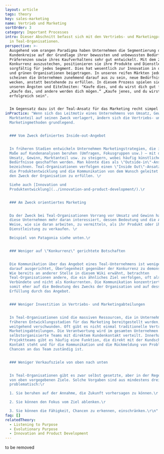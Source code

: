 ```yaml
---
layout: article
tags: theory
key: sales-marketing
name: Vertrieb und Marketing
sortOrder: 3
category: Important Processes
intro: Dieser Abschnitt befasst sich mit den Vertriebs- und Marketingprozessen
  in Teal-Organisationen.
perspective: >-
  Ausgehend vom orangen Paradigma haben Unternehmen die Segmentierung der
  Kundenkreise auf der Grundlage ihrer bewussten und unbewussten Bedürfnisse und
  Präferenzen sowie ihres Kaufverhaltens sehr gut entwickelt. Mit dem Ziel, die
  Konkurrenz auszustechen, positionieren sie ihre Produkte und Dienstleistungen
  sorgfältig für jedes Segment. Dies hat wesentlich zur Innovation in orangen
  und grünen Organisationen beigetragen. In unseren reifen Märkten jedoch
  scheinen die Unternehmen zunehmend darauf aus zu sein, neue Bedürfnisse zu
  wecken, anstatt bestehende zu erfüllen. In diesem Prozess spielen sie oft mit
  unseren Ängsten und Eitelkeiten: "Kaufe dies, und du wirst dich gut fühlen.“
  „Kaufe das, und andere werden dich mögen.“ „Kaufe jenes, und du wirst
  erfolgreich sein".


  Im Gegensatz dazu ist der Teal-Ansatz für das Marketing recht simpel und ergibt sich unmittelbar aus der Zielsetzung der Organisation. Die Unternehmen "hören" einfach auf das, was ihnen als Angebot richtig erscheint. Kundenbefragungen und Fokusgruppen sind hier weniger wichtig. Im Grunde genommen läuft das Marketing auf Folgendes hinaus: Dies ist unser Angebot. Zum jetzigen Zeitpunkt haben wir das Gefühl, dass es das Beste ist, was wir tun können. Wir hoffen, dass es Ihnen gefallen wird. Paradoxerweise erfüllen Teal-Organisationen ein Bedürfnis nicht, indem sie sich auf den Lärm der Welt einstimmen (Umfragen, Fokusgruppen, Kundensegmentierung), sondern indem sie in sich hineinhören: Auf welches Produkt wären wir wirklich stolz? Welches Produkt würde ein echtes Bedürfnis in der Welt befriedigen? Diese Fragen stellen Mitarbeitende von Teal-Organisationen, um neue Produkte zu definieren. Der Prozess wird eher von Schönheit und Intuition als von Analysen geleitet. ^\[Übersetzt aus: Laloux, Frederic (2014-02-09). Reinventing Organizations: A Guide to Creating Organizations Inspired by the Next Stage of Human Consciousness (Kindle Locations 4511-4521). Nelson Parker. Kindle Edition.]
inPractice: "Wenn sich das Leitmotiv eines Unternehmens von Umsatz, Gewinn und
  Marktanteil auf seinen Zweck verlagert, ändern sich die Vertriebs- und
  Marketingmethoden grundlegend.


  ### Vom Zweck definiertes Inside-out-Angebot


  In früheren Stadien entwickeln Unternehmen Marketingstrategien, die in hohem
  Maße auf Kundenanalysen beruhen (Umfragen, Fokusgruppen usw.) – mit dem Ziel,
  Umsatz, Gewinn, Marktanteil usw. zu steigern, wobei häufig künstliche
  Bedürfnisse geschaffen werden. Man könnte dies als \"Outside-in\"-Ansatz
  bezeichnen. Teal-Organisationen verfolgen einen \"Inside Out\"-Ansatz, bei dem
  die Produktentwicklung und die Kommunikation von dem Wunsch geleitet werden,
  den Zweck der Organisation zu erfüllen. \r

  Siehe auch [Innovation und
  Produktentwicklung](../innovation-and-product-development/).\r


  ### Am Zweck orientiertes Marketing


  Da der Zweck bei Teal-Organisationen Vorrang vor Umsatz und Gewinn hat, sind
  diese Unternehmen mehr daran interessiert, dessen Bedeutung und die Art und
  Weise, wie sie daran arbeiten, zu vermitteln, als ihr Produkt oder ihre
  Dienstleistung zu verkaufen. \r

  Beispiel von Patagonia siehe unten.\r


  ### Weniger auf \"Konkurrenz\" gerichtete Botschaften


  Die Kommunikation über das Angebot eines Teal-Unternehmens ist weniger
  darauf ausgerichtet, Überlegenheit gegenüber der Konkurrenz zu demonstrieren.
  Wie bereits an anderer Stelle in diesem Wiki erwähnt, betrachten
  Teal-Organisationen andere, die ein ähnliches Ziel verfolgen, oft als
  Verbündete und nicht als Konkurrenten. Die Kommunikation konzentriert sich
  somit eher auf die Bedeutung des Zwecks der Organisation und auf dessen
  Erfüllung durch das Angebot.


  ### Weniger Investition in Vertriebs- und Marketingabteilungen


  In Teal-Organisationen sind die massiven Ressourcen, die in Unternehmen auf
  früheren Entwicklungsstadien für das Marketing bereitgestellt wurden,
  weitgehend verschwunden. Oft gibt es nicht einmal traditionelle Vertriebs- und
  Marketingabteilungen. Die Verantwortung wird im gesamten Unternehmen auf
  selbstorganisierte Teams mit direktem Kundenkontakt verteilt. Innerhalb von
  Projektteams gibt es häufig eine Funktion, die direkt mit der Kundschaft in
  Kontakt steht und für die Kommunikation und die Rückmeldung von Problemen oder
  Chancen an das Team zuständig ist.


  ### Weniger Verkaufsziele von oben nach unten


  In Teal-Organisationen gibt es zwar selbst gesetzte, aber in der Regel keine
  von oben vorgegebenen Ziele. Solche Vorgaben sind aus mindestens drei Gründen
  problematisch:\r

  1. Sie beruhen auf der Annahme, die Zukunft vorhersagen zu können.\r

  2. Sie können den Fokus vom Ziel ablenken.\r

  3. Sie können die Fähigkeit, Chancen zu erkennen, einschränken.\r\n"
faq: []
relatedTheory:
  - Listening to Purpose
  - Evolutionary Purpose
  - Innovation and Product Development
---
```

to be removed